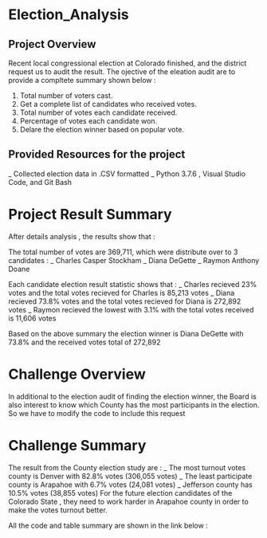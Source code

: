 # Election_Analysis

## Project Overview
Recent local congressional election at Colorado finished, and the district request us to audit the result. The ojective of the eleation audit are to provide a compltete summary shown below : 

1. Total number of voters cast.
2. Get a complete list of candidates who received votes.
3. Total number of votes each candidate received.
4. Percentage of votes each candidate won.
5. Delare the election winner based on popular vote.

## Provided Resources for the project
_ Collected election data in .CSV formatted 
_ Python 3.7.6 , Visual Studio Code, and Git Bash

# Project Result Summary

After details analysis , the results show that :

The total number of votes are 369,711, which were distribute over to 3 candidates :
    _ Charles Casper Stockham
    _ Diana DeGette
    _ Raymon Anthony Doane
    
Each candidate election result statistic shows that : 
    _ Charles recieved 23% votes and the total votes recieved for Charles is 85,213 votes
    _ Diana recieved 73.8% votes and the total votes recieved for Diana is 272,892 votes
    _ Raymon recieved the lowest with 3.1% with the total votes received is 11,606 votes

Based on the above summary the election winner is Diana DeGette with 73.8% and the received votes total of 272,892

# Challenge Overview 
In additional to the election audit of finding the election winner, the Board is also interest to know which County has the most participants in the election. So we have to modify the code to include this request

# Challenge Summary 
The result from the County election study are :
   _ The most turnout votes county is Denver with 82.8% votes (306,055 votes)
   _ The least participate county is Arapahoe with 6.7% votes (24,081 votes)
   _ Jefferson county has 10.5% votes (38,855 votes) 
For the future election candidates of the Colorado State , they need to work harder in Arapahoe county in order to make the votes turnout better.

All the code and table summary are shown in the link below :




